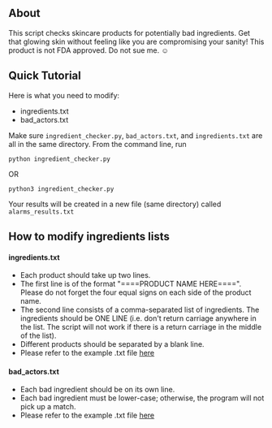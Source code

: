 ## About
This script checks skincare products for potentially bad ingredients. Get that glowing skin without feeling like you are compromising your sanity! This product is not FDA approved. Do not sue me. :relaxed:

## Quick Tutorial
Here is what you need to modify:
* ingredients.txt
* bad_actors.txt

Make sure `ingredient_checker.py`, `bad_actors.txt`, and `ingredients.txt` are all in the same directory. From the command line, run
```
python ingredient_checker.py
```
OR 
```
python3 ingredient_checker.py
```

Your results will be created in a new file (same directory) called `alarms_results.txt`

## How to modify ingredients lists
#### ingredients.txt
* Each product should take up two lines. 
* The first line is of the format "====PRODUCT NAME HERE====". Please do not forget the four equal signs on each side of the product name.
* The second line consists of a comma-separated list of ingredients. The ingredients should be ONE LINE (i.e. don't return carriage anywhere in the list. The script will not work if there is a return carriage in the middle of the list).
* Different products should be separated by a blank line.
* Please refer to the example .txt file [here](https://github.com/liuvictoria/skincare/blob/master/ingredients.txt)

#### bad_actors.txt
* Each bad ingredient should be on its own line. 
* Each bad ingredient must be lower-case; otherwise, the program will not pick up a match.
* Please refer to the example .txt file [here](https://github.com/liuvictoria/skincare/blob/master/bad_actors.txt)
